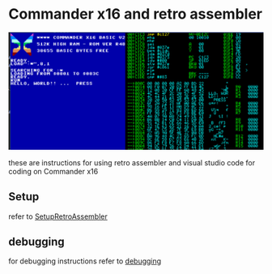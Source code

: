 # Commander x16 and retro assembler

![screenshot](debugging/images/screenshot.png)

these are instructions for using retro assembler and visual studio code for coding on Commander x16

## Setup

refer to [SetupRetroAssembler](SetupRetroAssembler.md)

## debugging

for debugging instructions refer to [debugging](debugging\Debugger.md)
